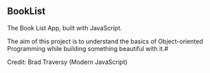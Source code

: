 ## BookList

The Book List App, built with JavaScript.

The aim of this project is to understand the basics of Object-oriented Programming while building something beautiful with it.#

Credit: Brad Traversy (Modern JavaScript)
